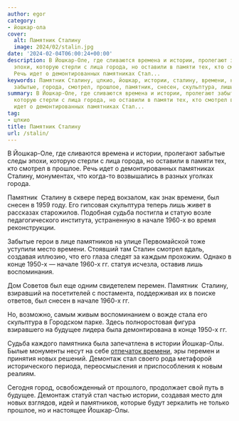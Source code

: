 ```yaml
---
author: egor
category:
- йошкар-ола
cover:
  alt: Памятник Сталину
  image: 2024/02/stalin.jpg
date: '2024-02-04T06:00:24+00:00'
description: В Йошкар-Оле, где сливаются времена и истории, пролегают забытые следы
  эпохи, которую стерли с лица города, но оставили в памяти тех, кто смотрел в прошлое.
  Речь идет о демонтированных памятниках Стал...
keywords: Памятник Сталину, цпкио, йошкар, истории, сталину, времени, начале, 1960,
  забытые, города, смотрел, прошлое, памятник, снесен, скульптура, лишь, судьба
summary: В Йошкар-Оле, где сливаются времена и истории, пролегают забытые следы эпохи,
  которую стерли с лица города, но оставили в памяти тех, кто смотрел в прошлое. Речь
  идет о демонтированных памятниках Стал...
tag:
- цпкио
title: Памятник Сталину
url: /stalin/
---
```


В Йошкар-Оле, где сливаются времена и истории, пролегают забытые следы эпохи, которую стерли с лица города, но оставили в памяти тех, кто смотрел в прошлое. Речь идет о демонтированных памятниках Сталину, монументах, что когда-то возвышались в разных уголках города.

Памятник  Сталину в сквере перед вокзалом, как знак времени, был снесен в 1959 году. Его гипсовая скульптура теперь лишь живет в рассказах старожилов. Подобная судьба постигла и статую возле педагогического института, устраненную в начале 1960-х во время реконструкции.

Забытые герои в лице памятников на улице Первомайской тоже уступили место времени. Стоявший там Сталин смотрел вдаль, создавая иллюзию, что его глаза следят за каждым прохожим. Однако в конце 1950-х — начале 1960-х гг. статуя исчезла, оставив лишь воспоминания.

Дом Советов был еще одним свидетелем перемен. Памятник  Сталину, взиравший на посетителей с постамента, поддерживая их в поиске ответов, был снесен в начале 1960-х гг.

Но, возможно, самым живым воспоминанием о вожде стала его скульптура в Городском парке. Здесь полноростовая фигура взиравшего на будущее лидера была демонтирована в конце 1950-х гг.

Судьба каждого памятника была запечатлена в истории Йошкар-Олы. Былые монументы несут на себе [отпечаток времени](/panno-lyubimomu-vozhdyu/), эры перемен и принятия новых решений. Демонтаж стал своего рода метафорой исторического периода, переосмысления и приспособления к новым реалиям.

Сегодня город, освобожденный от прошлого, продолжает свой путь в будущее. Демонтаж статуй стал частью истории, создавая место для новых взглядов, идей и памятников, которые будут зеркалить не только прошлое, но и настоящее Йошкар-Олы.